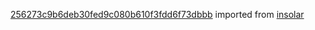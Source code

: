 [256273c9b6deb30fed9c080b610f3fdd6f73dbbb](https://github.com/insolar/insolar/commit/256273c9b6deb30fed9c080b610f3fdd6f73dbbb) imported from [insolar](https://github.com/insolar/insolar)
